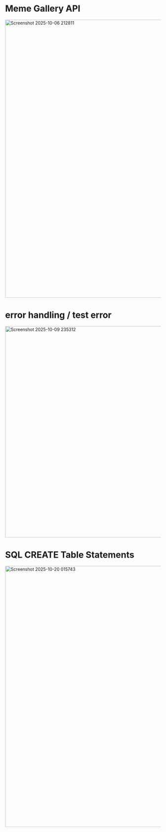 # Meme Gallery API

<img width="1600" height="900" alt="Screenshot 2025-10-06 212811" src="https://github.com/user-attachments/assets/ea65d881-8691-4832-9995-dd3d86fc7c40" />

# error handling / test error

<img width="789" height="684" alt="Screenshot 2025-10-09 235312" src="https://github.com/user-attachments/assets/2f6e6807-8a9d-4c3c-934c-41a237e8b805" />


# SQL CREATE Table Statements 
<img width="1596" height="845" alt="Screenshot 2025-10-20 015743" src="https://github.com/user-attachments/assets/3d66bcba-20ce-4225-be3c-7d4da20b08a8" />

